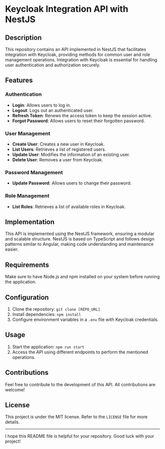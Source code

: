 # Keycloak Integration API with NestJS

## Description

This repository contains an API implemented in NestJS that facilitates integration with Keycloak, providing methods for common user and role management operations. Integration with Keycloak is essential for handling user authentication and authorization securely.

## Features

### Authentication

- **Login**: Allows users to log in.
- **Logout**: Logs out an authenticated user.
- **Refresh Token**: Renews the access token to keep the session active.
- **Forgot Password**: Allows users to reset their forgotten password.

### User Management

- **Create User**: Creates a new user in Keycloak.
- **List Users**: Retrieves a list of registered users.
- **Update User**: Modifies the information of an existing user.
- **Delete User**: Removes a user from Keycloak.

### Password Management

- **Update Password**: Allows users to change their password.

### Role Management

- **List Roles**: Retrieves a list of available roles in Keycloak.

## Implementation

This API is implemented using the NestJS framework, ensuring a modular and scalable structure. NestJS is based on TypeScript and follows design patterns similar to Angular, making code understanding and maintenance easier.

## Requirements

Make sure to have Node.js and npm installed on your system before running the application.

## Configuration

1. Clone the repository: `git clone [REPO_URL]`
2. Install dependencies: `npm install`
3. Configure environment variables in a `.env` file with Keycloak credentials.

## Usage

1. Start the application: `npm run start`
2. Access the API using different endpoints to perform the mentioned operations.

## Contributions

Feel free to contribute to the development of this API. All contributions are welcome!

## License

This project is under the MIT license. Refer to the `LICENSE` file for more details.

---

I hope this README file is helpful for your repository. Good luck with your project!


